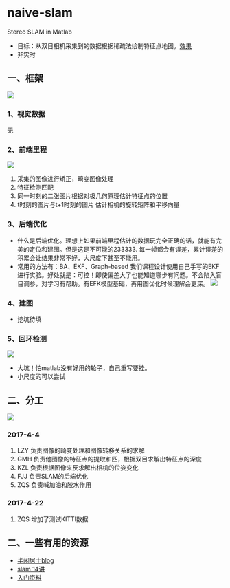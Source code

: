 # naive-slam
Stereo SLAM in Matlab

- 目标：从双目相机采集到的数据根据稀疏法绘制特征点地图。[效果](https://www.youtube.com/watch?v=MUyNOEICrf8 "orb-slam")
- 非实时

## 一、框架
![](https://github.com/zqsh/naive-slam/blob/master/asset/frame.png)
### 1、视觉数据
无

### 2、前端里程
![](https://github.com/zqsh/naive-slam/blob/master/asset/od.png)

1. 采集的图像进行矫正，畸变图像处理
2. 特征检测匹配
3. 同一时刻的二张图片根据对极几何原理估计特征点的位置
4. t时刻的图片与t+1时刻的图片 估计相机的旋转矩阵和平移向量


### 3、后端优化
- 什么是后端优化。理想上如果前端里程估计的数据玩完全正确的话，就能有完美的定位和建图。但是这是不可能的233333. 每一帧都会有误差，累计误差的积累会让结果非常不好，大尺度下甚至不能用。 
- 常用的方法有：BA、EKF、Graph-based 我们课程设计使用自己手写的EKF进行实验。好处就是：可控！即使偏差大了也能知道哪步有问题。不会陷入盲目调参，对学习有帮助。有EFK模型基础，再用图优化时候理解会更深。
![](https://github.com/zqsh/naive-slam/blob/master/asset/ekf.png)

### 4、建图
- 挖坑待填

### 5、回环检测
![](https://github.com/zqsh/naive-slam/blob/master/asset/loop-closure.png)
- 大坑！怕matlab没有好用的轮子，自己重写要挂。
- 小尺度的可以尝试

## 二、分工
![](https://github.com/zqsh/naive-slam/blob/master/asset/matlab.png)

### 2017-4-4
1. LZY 负责图像的畸变处理和图像转移关系的求解
2. GMH 负责他图像的特征点的提取和匹，根据双目求解出特征点的深度
3. KZL 负责根据图像来反求解出相机的位姿变化
4. FJJ 负责SLAM的后端优化
5. ZQS 负责喊加油和胶水作用

### 2017-4-22
1. ZQS 增加了测试KITTI数据
## 二、一些有用的资源

- [半闲居士blog](http://www.cnblogs.com/gaoxiang12/)
- [slam 14讲](https://github.com/gaoxiang12/slambook)
- [入门资料](https://blog.csdn.net/lmg2015/article/details/52869208)

